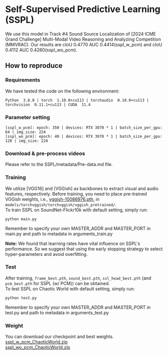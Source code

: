 # Self-Supervised Predictive Learning (SSPL)
We use this model in Track #4 Sound Source Localization of [2024 ICME Grand Challenge] Multi-Modal Video Reasoning and Analyzing Competition (MMVRAC). Our results are cIoU 0.4770 AUC 0.4414(sspl_w_pcm) and cIoU 0.4112 AUC 0.4260(sspl_wo_pcm). 

## How to reproduce
### Requirements
We have tested the code on the following environment:<br>
```
Python  3.8.0 | torch  1.10.0+cu113 | torchaudio  0.10.0+cu113 | torchvision  0.11.1+cu113 | CUDA  11.4
```
### Parameter setting
```
[sspl_w_pcm]: epoch: 350 | devices: RTX 3070 * 1 | batch_size_per_gpu: 64 | img_size: 224
[sspl_wo_pcm]: epoch: 40 | devices: RTX 3070 * 1 | batch_size_per_gpu: 128 | img_size: 224
```
### Download & pre-process videos
Please refer to the SSPL/metadata/Pre-data.md file.

### Training
We utilize [VGG16] and [VGGish] as backbones 
to extract visual and audio features, respectively. Before training, you need to place pre-trained VGGish weights, 
i.e., [vggish-10086976.pth](https://github.com/harritaylor/torchvggish/releases/download/v0.1/vggish-10086976.pth), 
in ```models/torchvggish/torchvggish/vggish_pretrained/```. <br>To train SSPL on SoundNet-Flickr10k with default setting, simply run:
```
python main.py
```
Remember to specify your own MASTER_ADDR and MASTER_PORT in main.py and path to metadata in arguments_train.py

**Note:** We found that learning rates have vital influence on SSPL's performance. So we suggest that using the early stopping strategy 
to select hyper-parameters and avoid overfitting.

### Test
After training, ```frame_best.pth```, ```sound_best.pth```, ```ssl_head_best.pth``` (and ```pcm_best.pth``` for SSPL (w/ PCM)) 
can be obtained. <br>To test SSPL on Chaotic World 
with default setting, simply run:
```
python test.py
```
Remember to specify your own MASTER_ADDR and MASTER_PORT in test.py and path to metadata in arguments_test.py

### Weight
You can download our checkpoint and best weights.<br>
[sspl_w_pcm_ChaoticWorld.zip](https://drive.google.com/file/d/1XeTe41_5e-_nTR7vSLDr9a51ZsfBFDKP/view?usp=drive_link)<br>
[sspl_wo_pcm_ChaoticWorld.zip](https://drive.google.com/file/d/1_-V1vhqo92fAvmIyGyizkDfWggutwRyy/view?usp=drive_link) 


